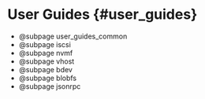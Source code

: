 # User Guides {#user_guides}

- @subpage user_guides_common
- @subpage iscsi
- @subpage nvmf
- @subpage vhost
- @subpage bdev
- @subpage blobfs
- @subpage jsonrpc
